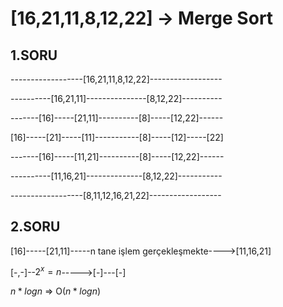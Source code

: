 # [16,21,11,8,12,22] -> Merge Sort

## 1.SORU

------------------[16,21,11,8,12,22]------------------

----------[16,21,11]---------------[8,12,22]----------

-------[16]-----[21,11]----------[8]-----[12,22]------

[16]-----[21]-----[11]-----------[8]-----[12]-----[22]

-------[16]-----[11,21]----------[8]-----[12,22]------

----------[11,16,21]--------------[8,12,22]-----------

------------------[8,11,12,16,21,22]------------------

## 2.SORU

[16]-----[21,11]-----n tane işlem gerçekleşmekte---->[11,16,21]

[-,-]--$2^x = n$----->[-]---[-]

$n*logn$ => O($n*logn$)

